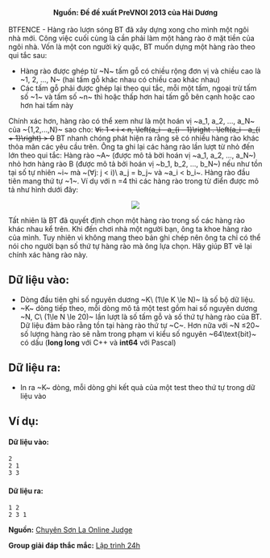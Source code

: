 **<center>Nguồn: Đề đề xuất PreVNOI 2013 của Hải Dương</center>**
<br>
BTFENCE - Hàng rào lượn sóng
BT đã xây dựng xong cho mình một ngôi nhà mới. Công việc cuối cùng là cần phải làm một hàng rào ở mặt tiền của ngôi nhà. Vốn là một con người kỳ quặc, BT muốn dựng một hàng rào theo qui tắc sau:
- Hàng rào được ghép từ ~N~ tấm gỗ có chiều rộng đơn vị và chiều cao là ~1, 2, ..., N~ (hai tấm gỗ khác nhau có chiều cao khác nhau)
- Các tấm gỗ phải được ghép lại theo qui tắc, mỗi một tấm, ngoại trừ tấm số ~1~ và tấm số ~n~ thì hoặc thấp hơn hai tấm gỗ bên cạnh hoặc cao hơn hai tấm này

Chính xác hơn, hàng rào có thể xem như là một hoán vị ~a_1, a_2, ..., a_N~ của ~\{1,2,...,N\}~ sao cho:
~~∀i: 1 < i < n, \left(a_i - a_{i - 1}\right . \left(a_i - a_{i + 1}\right) > 0~~
BT nhanh chóng phát hiện ra rằng sẽ có nhiều hàng rào khác thỏa mãn các yêu cầu trên. Ông ta ghi lại các hàng rào lần lượt từ nhỏ đến lớn theo qui tắc: Hàng rào ~A~ (được mô tả bời hoán vị ~a_1, a_2, ..., a_N~)  nhỏ hơn hàng rào B (được mô tả bởi hoán vị ~b_1, b_2, ..., b_N~) nếu như tồn tại số tự nhiên ~i~ mà ~(∀j: j < i)\ a_j = b_j~ và ~a_i < b_i~. Hàng rào đầu tiên mang thứ tự ~1~.
Ví dụ với n =4 thì các hàng rào trong từ điển được mô tả như hình dưới đây:
<center><img src="/images/problems/1138/btfence.png"></center>

Tất nhiên là BT đã quyết định chọn một hàng rào trong số các hàng rào khác nhau kể trên. Khi đến chơi nhà một người bạn, ông ta khoe hàng rào của mình. Tuy nhiên vì không mang theo bản ghi chép nên ông ta chỉ có thể nói cho người bạn số thứ tự hàng rào mà ông lựa chọn. Hãy giúp BT vẽ lại chính xác hàng rào này.

## Dữ liệu vào:
- Dòng đầu tiên ghi số nguyên dương ~K\ (1\le K \le N)~ là số bộ dữ liệu.
- ~K~ dòng tiếp theo, mỗi dòng mô tả một test gồm hai số nguyên dương ~N, C\ (1\le N \le 20)~ lần lượt là số tấm gỗ và số thứ tự hàng rào của BT. Dữ liệu đảm bảo rằng tồn tại hàng rào thứ tự ~C~. Hơn nữa với ~N ≤20~ số lượng hàng rào sẽ nằm trong phạm vi kiểu số nguyên ~64\text{bit}~ có dấu (**long long**  với C++ và **int64** với Pascal)

## Dữ liệu ra:
- In ra ~K~ dòng, mỗi dòng ghi kết quả của một test theo thứ tự trong dữ liệu vào

## Ví dụ:
#### Dữ liệu vào:
```
2
2 1
3 3
```

#### Dữ liệu ra:
```
1 2
2 3 1
```
**Nguồn:** [Chuyên Sơn La Online Judge](http://csloj.ddns.net/)

**Group giải đáp thắc mắc:** [Lập trình 24h](https://www.facebook.com/groups/1386904321519984)